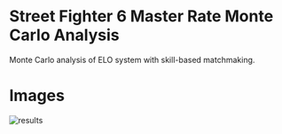 # Street Fighter 6 Master Rate Monte Carlo Analysis

Monte Carlo analysis of ELO system with skill-based matchmaking.

# Images
![results](https://github.com/user-attachments/assets/6b2d846a-d58d-4cc8-b516-c8560a0319f0)
